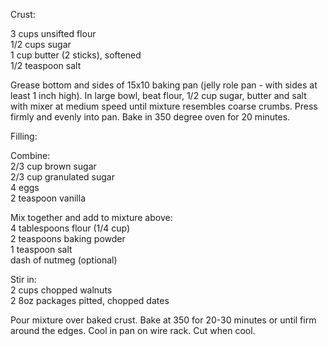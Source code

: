 ---
---

Crust: 

3 cups unsifted flour  
1/2 cups sugar   
1 cup butter (2 sticks), softened  
1/2 teaspoon salt  

Grease bottom and sides of 15x10 baking pan (jelly role pan - with sides at least 1 inch high). In large bowl, 
beat flour, 1/2 cup sugar, butter and salt with mixer at medium speed until mixture resembles 
coarse crumbs. Press firmly and evenly into pan. Bake in 350 degree oven for 20 minutes. 

Filling: 

Combine:  
2/3 cup brown sugar  
2/3 cup granulated sugar  
4 eggs  
2 teaspoon vanilla   

Mix together and add to mixture above:  
4 tablespoons flour (1/4 cup)  
2 teaspoons baking powder  
1 teaspoon salt  
dash of nutmeg (optional)  

Stir in:  
2 cups chopped walnuts  
2 8oz packages pitted, chopped dates  

Pour mixture over baked crust. Bake at 350 for 20-30 minutes or until firm around the edges. Cool in 
pan on wire rack. Cut when cool.
